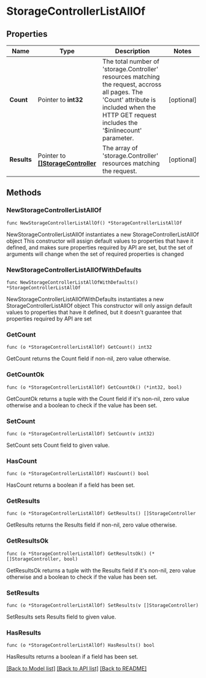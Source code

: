 # StorageControllerListAllOf

## Properties

Name | Type | Description | Notes
------------ | ------------- | ------------- | -------------
**Count** | Pointer to **int32** | The total number of &#39;storage.Controller&#39; resources matching the request, accross all pages. The &#39;Count&#39; attribute is included when the HTTP GET request includes the &#39;$inlinecount&#39; parameter. | [optional] 
**Results** | Pointer to [**[]StorageController**](storage.Controller.md) | The array of &#39;storage.Controller&#39; resources matching the request. | [optional] 

## Methods

### NewStorageControllerListAllOf

`func NewStorageControllerListAllOf() *StorageControllerListAllOf`

NewStorageControllerListAllOf instantiates a new StorageControllerListAllOf object
This constructor will assign default values to properties that have it defined,
and makes sure properties required by API are set, but the set of arguments
will change when the set of required properties is changed

### NewStorageControllerListAllOfWithDefaults

`func NewStorageControllerListAllOfWithDefaults() *StorageControllerListAllOf`

NewStorageControllerListAllOfWithDefaults instantiates a new StorageControllerListAllOf object
This constructor will only assign default values to properties that have it defined,
but it doesn't guarantee that properties required by API are set

### GetCount

`func (o *StorageControllerListAllOf) GetCount() int32`

GetCount returns the Count field if non-nil, zero value otherwise.

### GetCountOk

`func (o *StorageControllerListAllOf) GetCountOk() (*int32, bool)`

GetCountOk returns a tuple with the Count field if it's non-nil, zero value otherwise
and a boolean to check if the value has been set.

### SetCount

`func (o *StorageControllerListAllOf) SetCount(v int32)`

SetCount sets Count field to given value.

### HasCount

`func (o *StorageControllerListAllOf) HasCount() bool`

HasCount returns a boolean if a field has been set.

### GetResults

`func (o *StorageControllerListAllOf) GetResults() []StorageController`

GetResults returns the Results field if non-nil, zero value otherwise.

### GetResultsOk

`func (o *StorageControllerListAllOf) GetResultsOk() (*[]StorageController, bool)`

GetResultsOk returns a tuple with the Results field if it's non-nil, zero value otherwise
and a boolean to check if the value has been set.

### SetResults

`func (o *StorageControllerListAllOf) SetResults(v []StorageController)`

SetResults sets Results field to given value.

### HasResults

`func (o *StorageControllerListAllOf) HasResults() bool`

HasResults returns a boolean if a field has been set.


[[Back to Model list]](../README.md#documentation-for-models) [[Back to API list]](../README.md#documentation-for-api-endpoints) [[Back to README]](../README.md)


